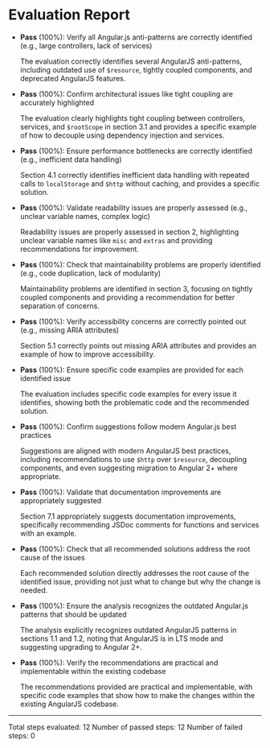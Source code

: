 # Evaluation Report

- **Pass** (100%): Verify all Angular.js anti-patterns are correctly identified (e.g., large controllers, lack of services)

    The evaluation correctly identifies several AngularJS anti-patterns, including outdated use of `$resource`, tightly coupled components, and deprecated AngularJS features.

- **Pass** (100%): Confirm architectural issues like tight coupling are accurately highlighted

    The evaluation clearly highlights tight coupling between controllers, services, and `$rootScope` in section 3.1 and provides a specific example of how to decouple using dependency injection and services.

- **Pass** (100%): Ensure performance bottlenecks are correctly identified (e.g., inefficient data handling)

    Section 4.1 correctly identifies inefficient data handling with repeated calls to `localStorage` and `$http` without caching, and provides a specific solution.

- **Pass** (100%): Validate readability issues are properly assessed (e.g., unclear variable names, complex logic)

    Readability issues are properly assessed in section 2, highlighting unclear variable names like `misc` and `extras` and providing recommendations for improvement.

- **Pass** (100%): Check that maintainability problems are properly identified (e.g., code duplication, lack of modularity)

    Maintainability problems are identified in section 3, focusing on tightly coupled components and providing a recommendation for better separation of concerns.

- **Pass** (100%): Verify accessibility concerns are correctly pointed out (e.g., missing ARIA attributes)

    Section 5.1 correctly points out missing ARIA attributes and provides an example of how to improve accessibility.

- **Pass** (100%): Ensure specific code examples are provided for each identified issue

    The evaluation includes specific code examples for every issue it identifies, showing both the problematic code and the recommended solution.

- **Pass** (100%): Confirm suggestions follow modern Angular.js best practices

    Suggestions are aligned with modern AngularJS best practices, including recommendations to use `$http` over `$resource`, decoupling components, and even suggesting migration to Angular 2+ where appropriate.

- **Pass** (100%): Validate that documentation improvements are appropriately suggested

    Section 7.1 appropriately suggests documentation improvements, specifically recommending JSDoc comments for functions and services with an example.

- **Pass** (100%): Check that all recommended solutions address the root cause of the issues

    Each recommended solution directly addresses the root cause of the identified issue, providing not just what to change but why the change is needed.

- **Pass** (100%): Ensure the analysis recognizes the outdated Angular.js patterns that should be updated

    The analysis explicitly recognizes outdated AngularJS patterns in sections 1.1 and 1.2, noting that AngularJS is in LTS mode and suggesting upgrading to Angular 2+.

- **Pass** (100%): Verify the recommendations are practical and implementable within the existing codebase

    The recommendations provided are practical and implementable, with specific code examples that show how to make the changes within the existing AngularJS codebase.

---

Total steps evaluated: 12
Number of passed steps: 12
Number of failed steps: 0